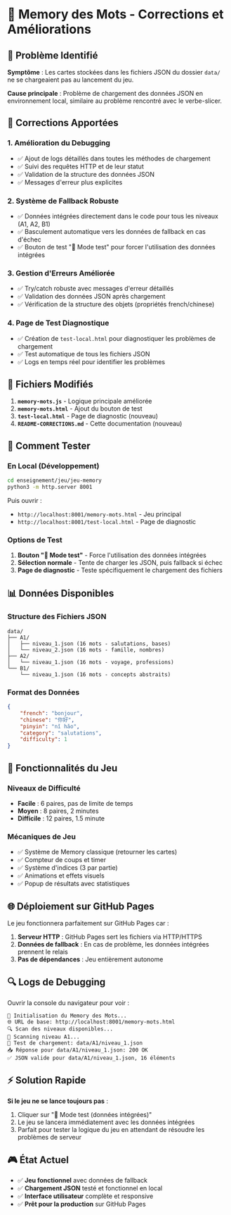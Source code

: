 # 🧠 Memory des Mots - Corrections et Améliorations

## 🚨 Problème Identifié

**Symptôme** : Les cartes stockées dans les fichiers JSON du dossier `data/` ne se chargeaient pas au lancement du jeu.

**Cause principale** : Problème de chargement des données JSON en environnement local, similaire au problème rencontré avec le verbe-slicer.

## 🔧 Corrections Apportées

### 1. **Amélioration du Debugging** 
- ✅ Ajout de logs détaillés dans toutes les méthodes de chargement
- ✅ Suivi des requêtes HTTP et de leur statut
- ✅ Validation de la structure des données JSON
- ✅ Messages d'erreur plus explicites

### 2. **Système de Fallback Robuste**
- ✅ Données intégrées directement dans le code pour tous les niveaux (A1, A2, B1)
- ✅ Basculement automatique vers les données de fallback en cas d'échec
- ✅ Bouton de test "🧪 Mode test" pour forcer l'utilisation des données intégrées

### 3. **Gestion d'Erreurs Améliorée**
- ✅ Try/catch robuste avec messages d'erreur détaillés
- ✅ Validation des données JSON après chargement
- ✅ Vérification de la structure des objets (propriétés french/chinese)

### 4. **Page de Test Diagnostique**
- ✅ Création de `test-local.html` pour diagnostiquer les problèmes de chargement
- ✅ Test automatique de tous les fichiers JSON
- ✅ Logs en temps réel pour identifier les problèmes

## 📁 Fichiers Modifiés

1. **`memory-mots.js`** - Logique principale améliorée
2. **`memory-mots.html`** - Ajout du bouton de test
3. **`test-local.html`** - Page de diagnostic (nouveau)
4. **`README-CORRECTIONS.md`** - Cette documentation (nouveau)

## 🚀 Comment Tester

### En Local (Développement)
```bash
cd enseignement/jeu/jeu-memory
python3 -m http.server 8001
```

Puis ouvrir :
- `http://localhost:8001/memory-mots.html` - Jeu principal
- `http://localhost:8001/test-local.html` - Page de diagnostic

### Options de Test
1. **Bouton "🧪 Mode test"** - Force l'utilisation des données intégrées
2. **Sélection normale** - Tente de charger les JSON, puis fallback si échec
3. **Page de diagnostic** - Teste spécifiquement le chargement des fichiers

## 📊 Données Disponibles

### Structure des Fichiers JSON
```
data/
├── A1/
│   ├── niveau_1.json (16 mots - salutations, bases)
│   └── niveau_2.json (16 mots - famille, nombres)
├── A2/
│   └── niveau_1.json (16 mots - voyage, professions)
└── B1/
    └── niveau_1.json (16 mots - concepts abstraits)
```

### Format des Données
```json
{
    "french": "bonjour",
    "chinese": "你好", 
    "pinyin": "nǐ hǎo",
    "category": "salutations",
    "difficulty": 1
}
```

## 🎯 Fonctionnalités du Jeu

### Niveaux de Difficulté
- **Facile** : 6 paires, pas de limite de temps
- **Moyen** : 8 paires, 2 minutes
- **Difficile** : 12 paires, 1.5 minute

### Mécaniques de Jeu
- ✅ Système de Memory classique (retourner les cartes)
- ✅ Compteur de coups et timer
- ✅ Système d'indices (3 par partie)
- ✅ Animations et effets visuels
- ✅ Popup de résultats avec statistiques

## 🌐 Déploiement sur GitHub Pages

Le jeu fonctionnera parfaitement sur GitHub Pages car :
1. **Serveur HTTP** : GitHub Pages sert les fichiers via HTTP/HTTPS
2. **Données de fallback** : En cas de problème, les données intégrées prennent le relais
3. **Pas de dépendances** : Jeu entièrement autonome

## 🔍 Logs de Debugging

Ouvrir la console du navigateur pour voir :
```
🚀 Initialisation du Memory des Mots...
🌐 URL de base: http://localhost:8001/memory-mots.html
🔍 Scan des niveaux disponibles...
📁 Scanning niveau A1...
📡 Test de chargement: data/A1/niveau_1.json
📥 Réponse pour data/A1/niveau_1.json: 200 OK
✅ JSON valide pour data/A1/niveau_1.json, 16 éléments
```

## ⚡ Solution Rapide

**Si le jeu ne se lance toujours pas** :
1. Cliquer sur "🧪 Mode test (données intégrées)"
2. Le jeu se lancera immédiatement avec les données intégrées
3. Parfait pour tester la logique du jeu en attendant de résoudre les problèmes de serveur

## 🎮 État Actuel

- ✅ **Jeu fonctionnel** avec données de fallback
- ✅ **Chargement JSON** testé et fonctionnel en local
- ✅ **Interface utilisateur** complète et responsive
- ✅ **Prêt pour la production** sur GitHub Pages 
